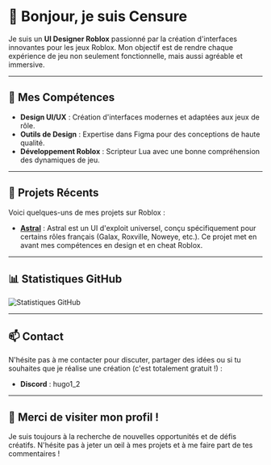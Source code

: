 # 👋 Bonjour, je suis Censure

Je suis un **UI Designer Roblox** passionné par la création d'interfaces innovantes pour les jeux Roblox. Mon objectif est de rendre chaque expérience de jeu non seulement fonctionnelle, mais aussi agréable et immersive.

---

## 🎨 Mes Compétences

- **Design UI/UX** : Création d'interfaces modernes et adaptées aux jeux de rôle.
- **Outils de Design** : Expertise dans Figma pour des conceptions de haute qualité.
- **Développement Roblox** : Scripteur Lua avec une bonne compréhension des dynamiques de jeu.

---

## 🚀 Projets Récents

Voici quelques-uns de mes projets sur Roblox :

- **[Astral](lien)** : Astral est un UI d'exploit universel, conçu spécifiquement pour certains rôles français (Galax, Roxville, Noweye, etc.). Ce projet met en avant mes compétences en design et en cheat Roblox.

---

## 📊 Statistiques GitHub

![Statistiques GitHub](https://github-readme-stats.vercel.app/api?username=Censur-e&show_icons=true&theme=radical)

---

## 📫 Contact

N'hésite pas à me contacter pour discuter, partager des idées ou si tu souhaites que je réalise une création (c'est totalement gratuit !) :

- **Discord** : hugo1_2

---

## 🌟 Merci de visiter mon profil !

Je suis toujours à la recherche de nouvelles opportunités et de défis créatifs. N'hésite pas à jeter un œil à mes projets et à me faire part de tes commentaires !
